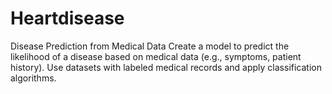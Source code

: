 # Heartdisease
Disease Prediction from Medical Data Create a model to predict the likelihood of a disease based on medical data (e.g., symptoms, patient history). Use datasets with labeled medical records and apply classification algorithms.

